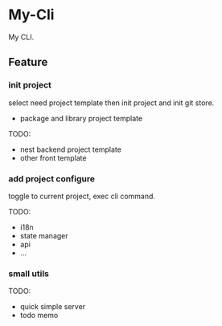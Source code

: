 # My-Cli

My CLI.

## Feature

### init project

select need project template then init project and init git store.

- package and library project template

TODO:

- nest backend project template
- other front template

### add project configure

toggle to current project, exec cli command.

TODO:

- i18n
- state manager
- api
- ...

### small utils

TODO:

- quick simple server
- todo memo
